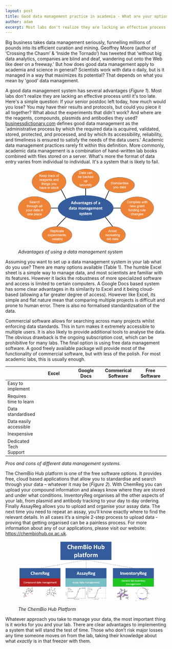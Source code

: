 ```yaml
---
layout: post
title: Good data management practice in academia - What are your options?
author: adam
excerpt: Most labs don't realize they are lacking an effective process until it's too late. Here is a simple question - if your senior postdoc left today, how much would you lose?
---
```


Big business takes data management seriously, funnelling millions of pounds into its efficient curation and mining.  Geoffrey Moore (author of ‘Crossing the Chasm’ & ‘Inside the Tornado’) has tweeted that ‘without big data analytics, companies are blind and deaf, wandering out onto the Web like deer on a freeway.' But how does good data management apply to academia and science in general? Scientists work with data o daily, but is it managed in a way that maximizes its potential? That depends on what you mean by 'good' data management.

A good data management system has several advantages (<em>Figure 1</em>). Most labs don't realize they are lacking an effective process until it's too late. Here's a simple question: If your senior postdoc left today, how much would you lose? You may have their results and protocols, but could you piece it all together? What about the experiments that didn't work?  And where are the reagents, compounds, plasmids and antibodies they used? <a href="businessdictionary.com" target="_blank">businessdictionary.com</a> defines good data management as the 'administrative process by which the required data is acquired, validated, stored, protected, and processed, and by which its accessibility, reliability, and timeliness is ensured to satisfy the needs of the data users.' Academic data management practices rarely fit within this definition. More commonly, academic data management is a combination of hand-written lab books combined with files stored on a server. What's more the format of data entry varies from  individual to individual. It's a system that is likely to fail.

<figure>
    <img src="/assets/img/adam-data-management.png" alt="Advantages of using a data management system" class="img-responsive center-block">
<figcaption class="text-center">
    <p><em>Advantages of using a data management system</em></p>
</figcaption>
</figure>

Assuming you want to set up a data management system in your lab  what do you use? There are many options available (Table 1). The humble Excel sheet is a simple way to manage data, and most scientists are familiar with its features. However it lacks the robustness of more specialized software and access is limited to certain computers.  A Google Docs based system has some clear advantages in its similarity to Excel and it being cloud-based (allowing a far greater degree of access). However like Excel, its simple and flat nature mean that comparing multiple projects is difficult and prone to human error. There is also no formalised standardizsation of the data.

Commercial software allows for searching across many projects whilst enforcing data standards. This in turn makes it extremely accessible to multiple users. It is also likely to provide additional tools to analyse the data. The obvious drawback is the  ongoing subscription cost, which can be prohibitive for many labs. The  final option is using free data management software. A good freely available package will provide most of the functionality of commercial software, but with less of the polish. For most academic labs, this is usually enough.

<!-- Table here -->

<div class="table-responsive">
    <table style="width:100%">
        <thead><tr>
                    <th width="20%"></th>
                    <th width="20%">Excel</th>
                    <th width="20%">Google Docs</th>
                    <th width="20%">Commerical Software</th>
                    <th width="20%">Free Software</th>
                </tr></thead>
        <tbody><tr>
                    <td colspan="1">Easy to implement</td>
                    <td colspan="1" class="yes"><span class="glyphicon glyphicon-ok"></span></td>
                    <td colspan="1" class="yes"><span class="glyphicon glyphicon-ok"></span></td>
                    <td colspan="1" class="no"><span class="glyphicon glyphicon-remove"></span></td>
                    <td colspan="1" class="no"><span class="glyphicon glyphicon-remove"></span></td>
                </tr><tr>
                    <td>Requires time to learn</td>
                    <td class="no"><span class="glyphicon glyphicon-remove"></span></td>
                    <td class="yes"><span class="glyphicon glyphicon-ok"></span></td>
                    <td class="yes"><span class="glyphicon glyphicon-ok"></span></td>
                    <td class="yes"><span class="glyphicon glyphicon-ok"></span></td>
                </tr><tr>
                    <td>Data standardised</td>
                    <td class="no"><span class="glyphicon glyphicon-remove"></span></td>
                    <td class="no"><span class="glyphicon glyphicon-remove"></span></td>
                    <td class="yes"><span class="glyphicon glyphicon-ok"></span></td>
                    <td class="yes"><span class="glyphicon glyphicon-ok"></span></td>
                </tr><tr>
                    <td>Data easily accessible</td>
                    <td class="no"><span class="glyphicon glyphicon-remove"></span></td>
                    <td class="yes"><span class="glyphicon glyphicon-ok"></span></td>
                    <td class="yes"><span class="glyphicon glyphicon-ok"></span></td>
                    <td class="yes"><span class="glyphicon glyphicon-ok"></span></td>
                </tr><tr>
                    <td>Inexpensive</td>
                    <td class="yes"><span class="glyphicon glyphicon-ok"></span></td>
                    <td class="yes"><span class="glyphicon glyphicon-ok"></span></td>
                    <td class="no"><span class="glyphicon glyphicon-remove"></span></td>
                    <td class="no"><span class="glyphicon glyphicon-remove"></span></td>
                </tr><tr>
                    <td>Dedicated Tech Support</td>
                    <td class="no"><span class="glyphicon glyphicon-remove"></span></td>
                    <td class="no"><span class="glyphicon glyphicon-remove"></span></td>
                    <td class="yes"><span class="glyphicon glyphicon-ok"></span></td>
                    <td class="no"><span class="glyphicon glyphicon-remove"></span></td>
                </tr>
            </tbody>
    </table>
    <p class="text-center"><em>Pros and cons of different data management systems.</em></p>
</div>


The ChemBio Hub platform is one of the free software options. It provides free, cloud based applications that allow you to standardise and search through your data – whatever it may be (<em>Figure 2</em>). With ChemReg you can upload your compound information and always know where they are stored and under what conditions. InventoryReg organises all the other aspects of your lab, from plasmid and antibody tracking to  your day to day ordering. Finally AssayReg allows you to upload and organise your assay data. The next time you need to repeat an assay, you’ll know exactly where to find the relevant details. In all cases it’s a simple 2-step process to upload data - proving that getting organised can be a painless process. For more information about any of our applications, please visit our website: <a href="https://chembiohub.ox.ac.uk">https://chembiohub.ox.ac.uk</a>.

<figure>
   <img src="/assets/img/adam-cbh-platform.png" alt="The ChemBio Hub Platform" class="img-responsive center-block">
<figcaption class="text-center">
    <p><em>The ChemBio Hub Platform</em></p>
</figcaption>
</figure>

Whatever approach you take to manage your data, the most important thing is it works for you and your lab. There are clear advantages to implementing a system that will stand the test of time. Those who don’t risk major losses any time someone moves on from the lab, taking their knowledge about what <em>exactly</em> is in that freezer with them.